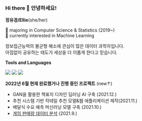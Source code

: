 ### Hi there 👋 안녕하세요!

**정유경/Ellie**(she/her)

🌱 majoring in Computer Science & Statistics (2019~)<br>
🌱 currently interested in Machine Learning 

정보접근능력의 불균형 해소에 관심이 많은 데이터 과학자입니다.<br>
아낌없이 공유하는 태도가 세상을 더 이롭게 한다고 믿습니다. 



**Tools and Languages** 

<img src="https://img.shields.io/badge/python-3776AB?style=flat-square&logo=python&logoColor=white"/> <img src="https://img.shields.io/badge/GoogleColab-F9AB00?style=flat-square&logo=googlecolab&logoColor=black"/> <img src="https://img.shields.io/badge/scikitlearn-F7931E?style=flat-square&logo=scikit-learn&logoColor=white"/>





**2022년 6월 현재 완료했거나 진행 중인 프로젝트** (new↑)
- GAN을 활용한 책표지 디자인 딥러닝 AI 구축 (2021.12.)
- 추천 시스템 기반 칵테일 추천 모델&웹 애플리케이션 제작(2021.11.)
- 배달식 수요 예측 머신러닝 모델 구축 (2021.10.)
- <a href="https://github.com/yk-Jeong/gamedata_analysis">게임 판매량 데이터 분석</a> (2021.9.)
